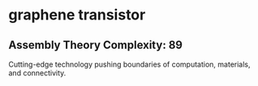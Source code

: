# graphene transistor

## Assembly Theory Complexity: 89
Cutting-edge technology pushing boundaries of computation, materials, and connectivity.
